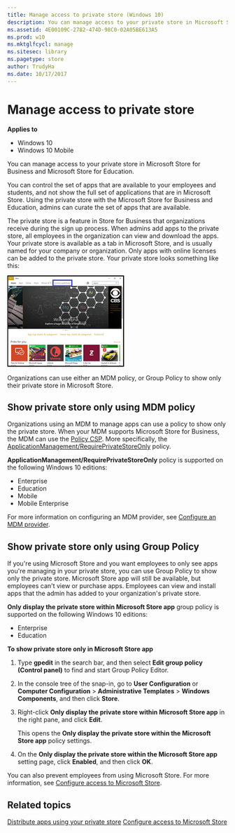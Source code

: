 ```yaml
---
title: Manage access to private store (Windows 10)
description: You can manage access to your private store in Microsoft Store for Business and Microsoft Store for Education.
ms.assetid: 4E00109C-2782-474D-98C0-02A05BE613A5
ms.prod: w10
ms.mktglfcycl: manage
ms.sitesec: library
ms.pagetype: store
author: TrudyHa
ms.date: 10/17/2017
---
```


# Manage access to private store


**Applies to**

-   Windows 10
-   Windows 10 Mobile

You can manage access to your private store in Microsoft Store for Business and Microsoft Store for Education.

You can control the set of apps that are available to your employees and students, and not show the full set of applications that are in Microsoft Store. Using the private store with the Microsoft Store for Business and Education, admins can curate the set of apps that are available.

The private store is a feature in Store for Business that organizations receive during the sign up process. When admins add apps to the private store, all employees in the organization can view and download the apps. Your private store is available as a tab in Microsoft Store, and is usually named for your company or organization. Only apps with online licenses can be added to the private store. Your private store looks something like this:

![Image showing the Microsoft Store app, with a private store tab highlighted.](images/wsfb-wsappprivatestore.png)

Organizations can use either an MDM policy, or Group Policy to show only their private store in Microsoft Store.  

## Show private store only using MDM policy

Organizations using an MDM to manage apps can use a policy to show only the private store. When your MDM supports Microsoft Store for Business, the MDM can use the [Policy CSP](https://msdn.microsoft.com/en-us/library/windows/hardware/dn904962.aspx). More specifically, the [ApplicationManagement/RequirePrivateStoreOnly](https://msdn.microsoft.com/en-us/library/windows/hardware/dn904962.aspx#ApplicationManagement_RequirePrivateStoreOnly) policy. 

**ApplicationManagement/RequirePrivateStoreOnly** policy is supported on the following Windows 10 editions:
- Enterprise
- Education
- Mobile
- Mobile Enterprise

For more information on configuring an MDM provider, see [Configure an MDM provider](https://technet.microsoft.com/itpro/windows/manage/configure-mdm-provider-windows-store-for-business). 

## Show private store only using Group Policy 

If you're using Microsoft Store and you want employees to only see apps you're managing in your private store, you can use Group Policy to show only the private store. Microsoft Store app will still be available, but employees can't view or purchase apps. Employees can view and install apps that the admin has added to your organization's private store.  

**Only display the private store within Microsoft Store app** group policy is supported on the following Windows 10 editions:
- Enterprise
- Education

**To show private store only in Microsoft Store app**

1. Type **gpedit** in the search bar, and then select **Edit group policy (Control panel)** to find and start Group Policy Editor.

2. In the console tree of the snap-in, go to **User Configuration** or **Computer Configuration** > **Administrative Templates** > **Windows Components**, and then click **Store**.

3. Right-click **Only display the private store within Microsoft Store app** in the right pane, and click **Edit**.

    This opens the **Only display the private store within the Microsoft Store app** policy settings.

4. On the **Only display the private store within the Microsoft Store app** setting page, click **Enabled**, and then click **OK**.

You can also prevent employees from using Microsoft Store. For more information, see [Configure access to Microsoft Store](/windows/configuration/stop-employees-from-using-microsoft-store).

## Related topics

[Distribute apps using your private store](distribute-apps-from-your-private-store.md)
[Configure access to Microsoft Store](/windows/configuration/stop-employees-from-using-microsoft-store)